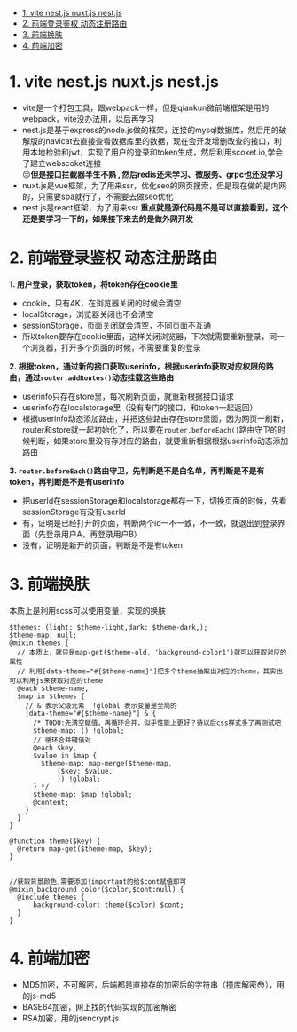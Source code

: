 - [1. vite nest.js nuxt.js nest.js](#1-vite-nestjs-nuxtjs-nest.js)
- [2. 前端登录鉴权 动态注册路由](#2-前端登录鉴权-动态注册路由)
- [3. 前端换肤](#3-前端换肤)
- [4. 前端加密](#4-前端加密)
# 1. vite nest.js nuxt.js nest.js
 - vite是一个打包工具，跟webpack一样，但是qiankun微前端框架是用的webpack，vite没办法用，以后再学习  
 - nest.js是基于express的node.js做的框架，连接的mysql数据库，然后用的破解版的navicat去直接查看数据库里的数据，现在会开发增删改查的接口，利用本地检验和jwt，实现了用户的登录和token生成，然后利用scoket.io,学会了建立webscoket连接  
😔**但是接口拦截器半生不熟 , 然后redis还未学习、微服务、grpc也还没学习**
 - nuxt.js是vue框架，为了用来ssr，优化seo的网页搜索，但是现在做的是内网的，只需要spa就行了，不需要去做seo优化
 - nest.js是react框架，为了用来ssr
**重点就是源代码是不是可以直接看到，这个还是要学习一下的，如果接下来去的是做外网开发**
# 2. 前端登录鉴权 动态注册路由
**1. 用户登录，获取token，将token存在cookie里**
   - cookie，只有4K，在浏览器关闭的时候会清空
   - localStorage，浏览器关闭也不会清空
   - sessionStorage，页面关闭就会清空，不同页面不互通
   - 所以token要存在cookie里面，这样关闭浏览器，下次就需要重新登录，同一个浏览器，打开多个页面的时候，不需要重复的登录

**2. 根据token，通过新的接口获取userinfo，根据userinfo获取对应权限的路由，通过``` router.addRoutes() ```动态挂载这些路由**
   - userinfo只存在store里，每次刷新页面，就重新根据接口请求
   - userinfo存在localstorage里（没有专门的接口，和token一起返回）
   - 根据userinfo动态添加路由，并把这些路由存在store里面，因为网页一刷新，router和store就一起初始化了，所以要在```router.beforeEach()```路由守卫的时候判断，如果store里没有存对应的路由，就要重新根据根据userinfo动态添加路由

**3. ```router.beforeEach()```路由守卫，先判断是不是白名单，再判断是不是有token，再判断是不是有userinfo**
   - 把userId在sessionStorage和localstorage都存一下，切换页面的时候，先看sessionStorage有没有userId
   - 有，证明是已经打开的页面，判断两个id一不一致，不一致，就退出到登录界面（先登录用户A，再登录用户B）
   - 没有，证明是新开的页面，判断是不是有token
# 3. 前端换肤
本质上是利用scss可以使用变量，实现的换肤
```
$themes: (light: $theme-light,dark: $theme-dark,);
$theme-map: null;
@mixin themes {
  // 本质上，就只是map-get($theme-old, 'background-color1')就可以获取对应的属性
  // 利用[data-theme="#{$theme-name}"]把多个theme抽取出对应的theme，其实也可以利用js来获取对应的theme
  @each $theme-name,
  $map in $themes {
    // & 表示父级元素  !global 表示变量是全局的
    [data-theme="#{$theme-name}"] & {
      /* TODO:先清空赋值，再循环合并，似乎性能上更好？待以后css样式多了再测试吧
      $theme-map: () !global;
      // 循环合并键值对
      @each $key,
      $value in $map {
        $theme-map: map-merge($theme-map,
            ($key: $value,
            )) !global;
      } */
      $theme-map: $map !global;
      @content;
    }
  }
}

@function theme($key) {
  @return map-get($theme-map, $key);
}


//获取背景颜色,需要添加!important的给$cont赋值即可
@mixin background_color($color,$cont:null) {
  @include themes {
      background-color: theme($color) $cont;
  }
}
```
# 4. 前端加密
- MD5加密，不可解密，后端都是直接存的加密后的字符串（撞库解密😳），用的js-md5
- BASE64加密，网上找的代码实现的加密解密
- RSA加密，用的jsencrypt.js


